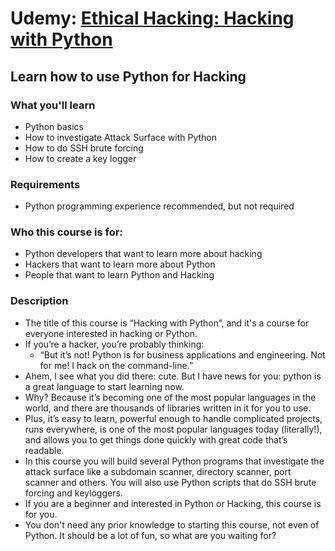 # Udemy: [Ethical Hacking: Hacking with Python](https://www.udemy.com/course/ethical-hacking-hacking-with-python/)

## Learn how to use Python for Hacking

### What you'll learn
- Python basics
- How to investigate Attack Surface with Python
- How to do SSH brute forcing
- How to create a key logger

### Requirements
- Python programming experience recommended, but not required

### Who this course is for:
- Python developers that want to learn more about hacking
- Hackers that want to learn more about Python
- People that want to learn Python and Hacking

### Description
- The title of this course is “Hacking with Python”, and it's a course for everyone interested in hacking or Python. 
- If you’re a hacker, you’re probably thinking: 
  - “But it’s not! Python is for business applications and engineering. Not for me! I hack on the command-line.”
- Ahem, I see what you did there: cute. But I have news for you: python is a great language to start learning now. 
- Why? Because it’s becoming one of the most popular languages in the world, and there are thousands of libraries written in it for you to use. 
- Plus, it’s easy to learn, powerful enough to handle complicated projects, runs everywhere, is one of the most popular languages today (literally!), and allows you to get things done quickly with great code that’s readable.
- In this course you will build several Python programs that investigate the attack surface like a subdomain scanner, directory scanner, port scanner and others. You will also use Python scripts that do SSH brute forcing and keyloggers.
- If you are a beginner and interested in Python or Hacking, this course is for you. 
- You don't need any prior knowledge to starting this course, not even of Python. It should be a lot of fun, so what are you waiting for?

